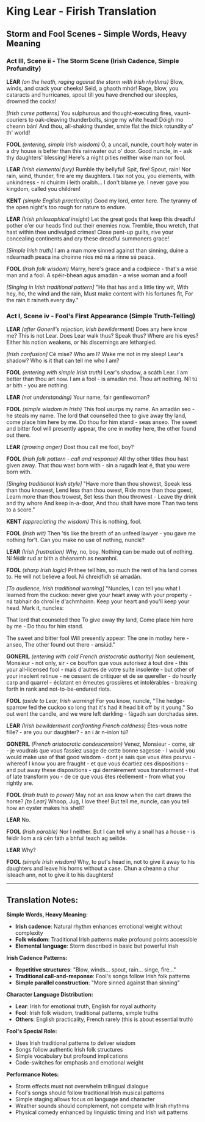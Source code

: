 # King Lear - Firish Translation
## Storm and Fool Scenes - Simple Words, Heavy Meaning

### Act III, Scene ii - The Storm Scene (Irish Cadence, Simple Profundity)

**LEAR** *(on the heath, raging against the storm with Irish rhythms)*
Blow, winds, and crack your cheeks! Séid, a ghaoth mhór! Rage, blow, you cataracts and hurricanes, spout till you have drenched our steeples, drowned the cocks!

*[Irish curse patterns]*
You sulphurous and thought-executing fires, vaunt-couriers to oak-cleaving thunderbolts, singe my white head! Dóigh mo cheann bán! And thou, all-shaking thunder, smite flat the thick rotundity o' th' world!

**FOOL** *(entering, simple Irish wisdom)*
Ó, a uncail, nuncle, court holy water in a dry house is better than this rainwater out o' door. Good nuncle, in - ask thy daughters' blessing! Here's a night pities neither wise man nor fool.

**LEAR** *(Irish elemental fury)*
Rumble thy bellyful! Spit, fire! Spout, rain! Nor rain, wind, thunder, fire are my daughters. I tax not you, you elements, with unkindness - ní chuirim i leith oraibh... I don't blame ye. I never gave you kingdom, called you children!

**KENT** *(simple English practicality)*
Good my lord, enter here. The tyranny of the open night's too rough for nature to endure.

**LEAR** *(Irish philosophical insight)*
Let the great gods that keep this dreadful pother o'er our heads find out their enemies now. Tremble, thou wretch, that hast within thee undivulged crimes! Close pent-up guilts, rive your concealing continents and cry these dreadful summoners grace!

*[Simple Irish truth]*
I am a man more sinned against than sinning, duine a ndearnadh peaca ina choinne níos mó ná a rinne sé peaca.

**FOOL** *(Irish folk wisdom)*
Marry, here's grace and a codpiece - that's a wise man and a fool. A spéir-bhean agus amadán - a wise woman and a fool!

*[Singing in Irish traditional pattern]*
"He that has and a little tiny wit,
With hey, ho, the wind and the rain,
Must make content with his fortunes fit,
For the rain it raineth every day."

### Act I, Scene iv - Fool's First Appearance (Simple Truth-Telling)

**LEAR** *(after Goneril's rejection, Irish bewilderment)*
Does any here know me? This is not Lear. Does Lear walk thus? Speak thus? Where are his eyes? Either his notion weakens, or his discernings are lethargied.

*[Irish confusion]*
Cé mise? Who am I? Wake me not in my sleep! Lear's shadow? Who is it that can tell me who I am?

**FOOL** *(entering with simple Irish truth)*
Lear's shadow, a scáth Lear. I am better than thou art now. I am a fool - is amadán mé. Thou art nothing. Níl tú ar bith - you are nothing.

**LEAR** *(not understanding)*
Your name, fair gentlewoman?

**FOOL** *(simple wisdom in Irish)*
This fool usurps my name. An amadán seo - he steals my name. The lord that counselled thee to give away thy land, come place him here by me. Do thou for him stand - seas anseo. The sweet and bitter fool will presently appear, the one in motley here, the other found out there.

**LEAR** *(growing anger)*
Dost thou call me fool, boy?

**FOOL** *(Irish folk pattern - call and response)*
All thy other titles thou hast given away. That thou wast born with - sin a rugadh leat é, that you were born with.

*[Singing traditional Irish style]*
"Have more than thou showest,
Speak less than thou knowest,
Lend less than thou owest,
Ride more than thou goest,
Learn more than thou trowest,
Set less than thou throwest - 
Leave thy drink and thy whore
And keep in-a-door,
And thou shalt have more
Than two tens to a score."

**KENT** *(appreciating the wisdom)*
This is nothing, fool.

**FOOL** *(Irish wit)*
Then 'tis like the breath of an unfeed lawyer - you gave me nothing for't. Can you make no use of nothing, nuncle?

**LEAR** *(Irish frustration)*
Why, no, boy. Nothing can be made out of nothing. Ní féidir rud ar bith a dhéanamh as neamhní.

**FOOL** *(sharp Irish logic)*
Prithee tell him, so much the rent of his land comes to. He will not believe a fool. Ní chreidfidh sé amadán.

*[To audience, Irish traditional warning]*
"Nuncles, I can tell you what I learned from the cuckoo: never give your heart away with your property - ná tabhair do chroí le d'achmhainn. Keep your heart and you'll keep your head. Mark it, nuncles:
   
   That lord that counseled thee
   To give away thy land,
   Come place him here by me - 
   Do thou for him stand.
   
   The sweet and bitter fool
   Will presently appear:
   The one in motley here - anseo,
   The other found out there - ansiúd."

**GONERIL** *(entering with cold French aristocratic authority)*
Non seulement, Monsieur - not only, sir - ce bouffon que vous autorisez à tout dire - this your all-licensed fool - mais d'autres de votre suite insolente - but other of your insolent retinue - ne cessent de critiquer et de se quereller - do hourly carp and quarrel - éclatant en émeutes grossières et intolérables - breaking forth in rank and not-to-be-endured riots.

**FOOL** *(aside to Lear, Irish warning)*
For you know, nuncle, "The hedge-sparrow fed the cuckoo so long that it's had it head bit off by it young." So out went the candle, and we were left darkling - fágadh san dorchadas sinn.

**LEAR** *(Irish bewilderment confronting French coldness)*
Êtes-vous notre fille? - are you our daughter? - an í ár n-iníon tú?

**GONERIL** *(French aristocratic condescension)*
Venez, Monsieur - come, sir - je voudrais que vous fassiez usage de cette bonne sagesse - I would you would make use of that good wisdom - dont je sais que vous êtes pourvu - whereof I know you are fraught - et que vous écartiez ces dispositions - and put away these dispositions - qui dernièrement vous transforment - that of late transform you - de ce que vous êtes réellement - from what you rightly are.

**FOOL** *(Irish truth to power)*
May not an ass know when the cart draws the horse? *[to Lear]* Whoop, Jug, I love thee! But tell me, nuncle, can you tell how an oyster makes his shell?

**LEAR**
No.

**FOOL** *(Irish parable)*
Nor I neither. But I can tell why a snail has a house - is féidir liom a rá cén fáth a bhfuil teach ag seilide.

**LEAR**
Why?

**FOOL** *(simple Irish wisdom)*
Why, to put's head in, not to give it away to his daughters and leave his horns without a case. Chun a cheann a chur isteach ann, not to give it to his daughters!

---

## Translation Notes:

**Simple Words, Heavy Meaning:**
- **Irish cadence**: Natural rhythm enhances emotional weight without complexity
- **Folk wisdom**: Traditional Irish patterns make profound points accessible
- **Elemental language**: Storm described in basic but powerful Irish

**Irish Cadence Patterns:**
- **Repetitive structures**: "Blow, winds... spout, rain... singe, fire..."
- **Traditional call-and-response**: Fool's songs follow Irish folk patterns
- **Simple parallel construction**: "More sinned against than sinning"

**Character Language Distribution:**
- **Lear**: Irish for emotional truth, English for royal authority
- **Fool**: Irish folk wisdom, traditional patterns, simple truths
- **Others**: English practicality, French rarely (this is about essential truth)

**Fool's Special Role:**
- Uses Irish traditional patterns to deliver wisdom
- Songs follow authentic Irish folk structures
- Simple vocabulary but profound implications
- Code-switches for emphasis and emotional weight

**Performance Notes:**
- Storm effects must not overwhelm trilingual dialogue
- Fool's songs should follow traditional Irish musical patterns
- Simple staging allows focus on language and character
- Weather sounds should complement, not compete with Irish rhythms
- Physical comedy enhanced by linguistic timing and Irish wit patterns